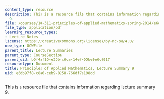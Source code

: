 ```yaml
---
content_type: resource
description: This is a resource file that contains information regarding lecture summary
  9.
file: /courses/18-311-principles-of-applied-mathematics-spring-2014/e6db97f8c8a6ceb98258766df7a198dd_MIT18_311S14_Lecture9.pdf
file_type: application/pdf
learning_resource_types:
- Lecture Notes
license: https://creativecommons.org/licenses/by-nc-sa/4.0/
ocw_type: OCWFile
parent_title: Lecture Summaries
parent_type: CourseSection
parent_uid: b0f4af16-e53b-c6ca-14ef-05be9e6c8817
resourcetype: Document
title: Principles of Applied Mathematics, Lecture Summary 9
uid: e6db97f8-c8a6-ceb9-8258-766df7a198dd
---
```

This is a resource file that contains information regarding lecture summary 9.